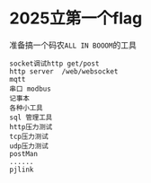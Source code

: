 # 2025立第一个flag
准备搞一个码农` ALL IN BOOOM `的工具
```
socket调试http get/post
http server  /web/websocket 
mqtt 
串口 modbus
记事本
各种小工具
sql 管理工具
http压力测试
tcp压力测试
udp压力测试
postMan
......
pjlink
```
